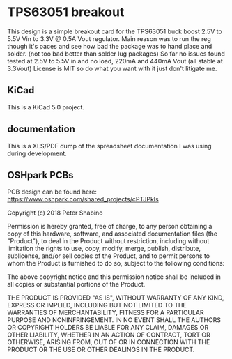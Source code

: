 # TPS63051 breakout
This design is a simple breakout card for the TPS63051 buck boost 2.5V to 5.5V Vin to 3.3V @ 0.5A Vout regulator. 
Main reason was to run the reg though it's paces and see how bad the package was to hand place and solder. (not too bad better than solder lug packages) 
So far no issues found tested at 2.5V to 5.5V in and no load, 220mA and 440mA Vout (all stable at 3.3Vout) 
License is MIT so do what you want with it just don't litigate me. 

## KiCad
This is a KiCad 5.0 project. 

## documentation
This is a XLS/PDF dump of the spreadsheet documentation I was using during development. 

## OSHpark PCBs
PCB design can be found here:
https://www.oshpark.com/shared_projects/cPTJPkIs



Copyright (c) 2018 Peter Shabino

Permission is hereby granted, free of charge, to any person obtaining a copy of this hardware, software, and associated documentation files 
(the "Product"), to deal in the Product without restriction, including without limitation the rights to use, copy, modify, merge, publish, 
distribute, sublicense, and/or sell copies of the Product, and to permit persons to whom the Product is furnished to do so, subject to the 
following conditions:

The above copyright notice and this permission notice shall be included in all copies or substantial portions of the Product.

THE PRODUCT IS PROVIDED "AS IS", WITHOUT WARRANTY OF ANY KIND, EXPRESS OR IMPLIED, INCLUDING BUT NOT LIMITED TO THE WARRANTIES OF 
MERCHANTABILITY, FITNESS FOR A PARTICULAR PURPOSE AND NONINFRINGEMENT. IN NO EVENT SHALL THE AUTHORS OR COPYRIGHT HOLDERS BE LIABLE 
FOR ANY CLAIM, DAMAGES OR OTHER LIABILITY, WHETHER IN AN ACTION OF CONTRACT, TORT OR OTHERWISE, ARISING FROM, OUT OF OR IN CONNECTION 
WITH THE PRODUCT OR THE USE OR OTHER DEALINGS IN THE PRODUCT.
